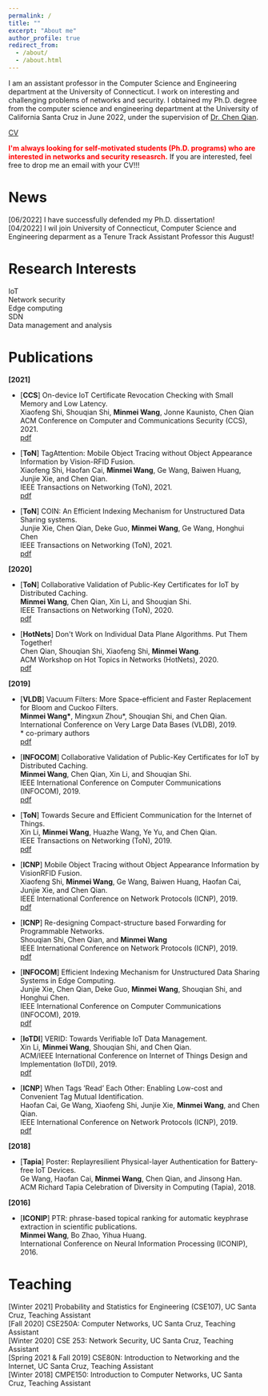 ```yaml
---
permalink: /
title: ""
excerpt: "About me"
author_profile: true
redirect_from: 
  - /about/
  - /about.html
---
```


I am an assistant professor in the Computer Science and Engineering department at the University of Connecticut. I work on interesting and challenging problems of networks and security. I obtained my Ph.D. degree from the computer science and engineering department at the University of California Santa Cruz in June 2022, under the supervision of [Dr. Chen Qian](https://users.soe.ucsc.edu/~qian/).

[CV](http://Archer-W.github.io/files/CV_Minmei.pdf)

<span style="color:red">**I'm always looking for self-motivated students (Ph.D. programs) who are interested in networks and security reseasrch.**</span> If you are interested, feel free to drop me an email with your CV!!!


News
======
[06/2022] I have successfully defended my Ph.D. dissertation! \
[04/2022] I wil join University of Connecticut, Computer Science and Engineering deparment as a Tenure Track Assistant Professor this August!

Research Interests
======
IoT \
Network security \
Edge computing \
SDN \
Data management and analysis

Publications
======

**[2021]**

* [**CCS**] On-device IoT Certificate Revocation Checking with Small Memory and Low Latency.\
    Xiaofeng Shi, Shouqian Shi, **Minmei Wang**, Jonne Kaunisto, Chen Qian\
	ACM Conference on Computer and Communications Security (CCS), 2021.\
	[pdf](http://Archer-W.github.io/files/Paper/1.pdf)

* [**ToN**] TagAttention: Mobile Object Tracing without Object Appearance Information by Vision-RFID Fusion. \
	Xiaofeng Shi, Haofan Cai, **Minmei Wang**, Ge Wang, Baiwen Huang, Junjie Xie, and Chen Qian. \
	IEEE Transactions on Networking (ToN), 2021.\
	[pdf](http://Archer-W.github.io/files/Paper/2.pdf)

* [**ToN**] COIN: An Efficient Indexing Mechanism for Unstructured Data Sharing systems. \
	Junjie Xie, Chen Qian, Deke Guo, **Minmei Wang**, Ge Wang, Honghui Chen<br>
	IEEE Transactions on Networking (ToN), 2021. \
	[pdf](http://Archer-W.github.io/files/Paper/3.pdf)


**[2020]**

* [**ToN**] Collaborative Validation of Public-Key Certificates for IoT by Distributed Caching.\
	**Minmei Wang**, Chen Qian, Xin Li, and Shouqian Shi. \
	IEEE Transactions on Networking (ToN), 2020. \
	[pdf](http://Archer-W.github.io/files/Paper/4.pdf)


* [**HotNets**] Don't Work on Individual Data Plane Algorithms. Put Them Together! \
	Chen Qian, Shouqian Shi, Xiaofeng Shi, **Minmei Wang**. \
	ACM Workshop on Hot Topics in Networks (HotNets), 2020. \
	[pdf](http://Archer-W.github.io/files/Paper/5.pdf)

**[2019]**

* [**VLDB**] Vacuum Filters: More Space-efficient and Faster Replacement for Bloom and Cuckoo Filters. \
**Minmei Wang\***, Mingxun Zhou\*, Shouqian Shi, and Chen Qian. \
International Conference on Very Large Data Bases (VLDB), 2019. \
\* co-primary authors \
[pdf](http://Archer-W.github.io/files/Paper/6.pdf)


* [**INFOCOM**] Collaborative Validation of Public-Key Certificates for IoT by Distributed Caching. \
**Minmei Wang**, Chen Qian, Xin Li, and Shouqian Shi. \
IEEE International Conference on Computer Communications (INFOCOM), 2019. \
[pdf](http://Archer-W.github.io/files/Paper/7.pdf)

* [**ToN**] Towards Secure and Efficient Communication for the Internet of Things. \
Xin Li, **Minmei Wang**, Huazhe Wang, Ye Yu, and Chen Qian. \
IEEE Transactions on Networking (ToN), 2019. \
[pdf](http://Archer-W.github.io/files/Paper/8.pdf)

* [**ICNP**] Mobile Object Tracing without Object Appearance Information by VisionRFID Fusion. \
Xiaofeng Shi, **Minmei Wang**, Ge Wang, Baiwen Huang, Haofan Cai, Junjie Xie, and Chen Qian. \
IEEE International Conference on Network Protocols (ICNP), 2019. \
[pdf](http://Archer-W.github.io/files/Paper/9.pdf)

* [**ICNP**] Re-designing Compact-structure based Forwarding for Programmable Networks. \
Shouqian Shi, Chen Qian, and **Minmei Wang** \
IEEE International Conference on Network Protocols (ICNP), 2019. \
[pdf](http://Archer-W.github.io/files/Paper/10.pdf)

* [**INFOCOM**] Efficient Indexing Mechanism for Unstructured Data Sharing Systems in Edge Computing. \
Junjie Xie, Chen Qian, Deke Guo, **Minmei Wang**, Shouqian Shi, and Honghui Chen. \
IEEE International Conference on Computer Communications (INFOCOM), 2019. \
[pdf](http://Archer-W.github.io/files/Paper/11.pdf)

* [**IoTDI**] VERID: Towards Verifiable IoT Data Management. \
Xin Li, **Minmei Wang**, Shouqian Shi, and Chen Qian. \
ACM/IEEE International Conference on Internet of Things Design and Implementation (IoTDI), 2019. \
[pdf](http://Archer-W.github.io/files/Paper/12.pdf)

* [**ICNP**] When Tags ’Read’ Each Other: Enabling Low-cost and Convenient Tag Mutual Identification. \
Haofan Cai, Ge Wang, Xiaofeng Shi, Junjie Xie, **Minmei Wang**, and Chen Qian. \
IEEE International Conference on Network Protocols (ICNP), 2019. \
[pdf](http://Archer-W.github.io/files/Paper/13.pdf)

**[2018]**

* [**Tapia**] Poster: Replayresilient Physical-layer Authentication for Battery-free IoT Devices. \
Ge Wang, Haofan Cai, **Minmei Wang**, Chen Qian, and Jinsong Han. \
ACM Richard Tapia Celebration of Diversity in Computing (Tapia), 2018.

**[2016]**

* [**ICONIP**] PTR: phrase-based topical ranking for automatic keyphrase extraction in scientific publications. \
**Minmei Wang**, Bo Zhao, Yihua Huang. \
International Conference on Neural Information Processing (ICONIP), 2016.



Teaching
======
[Winter 2021] Probability and Statistics for Engineering (CSE107), UC Santa Cruz, Teaching Assistant \
[Fall 2020] CSE250A: Computer Networks, UC Santa Cruz, Teaching Assistant \
[Winter 2020] CSE 253: Network Security, UC Santa Cruz, Teaching Assistant \
[Spring 2021 & Fall 2019] CSE80N: Introduction to Networking and the Internet, 
UC Santa Cruz, Teaching Assistant \
[Winter 2018] CMPE150: Introduction to Computer Networks, UC Santa Cruz, Teaching Assistant

